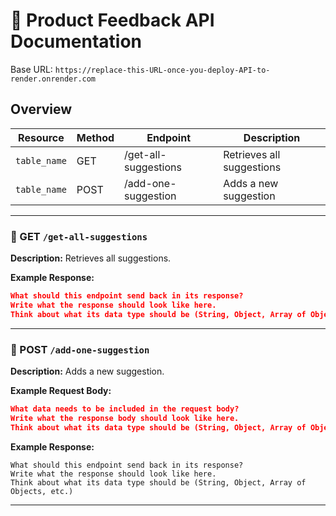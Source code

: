 # 📘 Product Feedback API Documentation

Base URL: `https://replace-this-URL-once-you-deploy-API-to-render.onrender.com`

## Overview

| Resource         | Method | Endpoint                   | Description                                           |
|------------------|--------|----------------------------|-------------------------------------------------------|
| `table_name`     | GET    | /get-all-suggestions       | Retrieves all suggestions                             |
| `table_name`     | POST   | /add-one-suggestion        | Adds a new suggestion                                 |

---

### 🔹 GET `/get-all-suggestions`

**Description:** Retrieves all suggestions.

**Example Response:**

```json
What should this endpoint send back in its response? 
Write what the response should look like here.
Think about what its data type should be (String, Object, Array of Objects, etc.)

```

---

### 🔹 POST `/add-one-suggestion`

**Description:** Adds a new suggestion. 

**Example Request Body:**

```json
What data needs to be included in the request body? 
Write what the response body should look like here.
Think about what its data type should be (String, Object, Array of Objects, etc.)
```

**Example Response:**

```
What should this endpoint send back in its response? 
Write what the response should look like here.
Think about what its data type should be (String, Object, Array of Objects, etc.)
```
---

